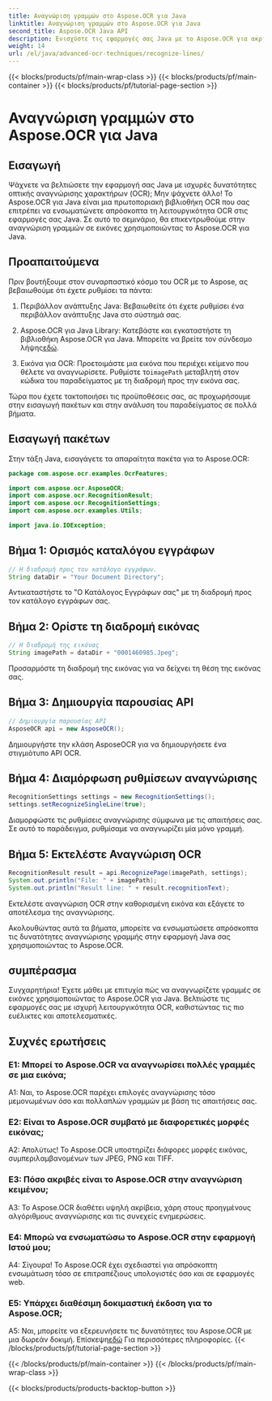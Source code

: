 ```yaml
---
title: Αναγνώριση γραμμών στο Aspose.OCR για Java
linktitle: Αναγνώριση γραμμών στο Aspose.OCR για Java
second_title: Aspose.OCR Java API
description: Ενισχύστε τις εφαρμογές σας Java με το Aspose.OCR για ακριβή αναγνώριση κειμένου. Εύκολη ενσωμάτωση, υψηλή ακρίβεια.
weight: 14
url: /el/java/advanced-ocr-techniques/recognize-lines/
---
```


{{< blocks/products/pf/main-wrap-class >}}
{{< blocks/products/pf/main-container >}}
{{< blocks/products/pf/tutorial-page-section >}}

# Αναγνώριση γραμμών στο Aspose.OCR για Java

## Εισαγωγή

Ψάχνετε να βελτιώσετε την εφαρμογή σας Java με ισχυρές δυνατότητες οπτικής αναγνώρισης χαρακτήρων (OCR); Μην ψάχνετε άλλο! Το Aspose.OCR για Java είναι μια πρωτοποριακή βιβλιοθήκη OCR που σας επιτρέπει να ενσωματώνετε απρόσκοπτα τη λειτουργικότητα OCR στις εφαρμογές σας Java. Σε αυτό το σεμινάριο, θα επικεντρωθούμε στην αναγνώριση γραμμών σε εικόνες χρησιμοποιώντας το Aspose.OCR για Java.

## Προαπαιτούμενα

Πριν βουτήξουμε στον συναρπαστικό κόσμο του OCR με το Aspose, ας βεβαιωθούμε ότι έχετε ρυθμίσει τα πάντα:

1. Περιβάλλον ανάπτυξης Java: Βεβαιωθείτε ότι έχετε ρυθμίσει ένα περιβάλλον ανάπτυξης Java στο σύστημά σας.

2.  Aspose.OCR για Java Library: Κατεβάστε και εγκαταστήστε τη βιβλιοθήκη Aspose.OCR για Java. Μπορείτε να βρείτε τον σύνδεσμο λήψης[εδώ](https://releases.aspose.com/ocr/java/).

3.  Εικόνα για OCR: Προετοιμάστε μια εικόνα που περιέχει κείμενο που θέλετε να αναγνωρίσετε. Ρυθμίστε το`imagePath` μεταβλητή στον κώδικα του παραδείγματος με τη διαδρομή προς την εικόνα σας.

Τώρα που έχετε τακτοποιήσει τις προϋποθέσεις σας, ας προχωρήσουμε στην εισαγωγή πακέτων και στην ανάλυση του παραδείγματος σε πολλά βήματα.

## Εισαγωγή πακέτων

Στην τάξη Java, εισαγάγετε τα απαραίτητα πακέτα για το Aspose.OCR:

```java
package com.aspose.ocr.examples.OcrFeatures;

import com.aspose.ocr.AsposeOCR;
import com.aspose.ocr.RecognitionResult;
import com.aspose.ocr.RecognitionSettings;
import com.aspose.ocr.examples.Utils;

import java.io.IOException;
```

## Βήμα 1: Ορισμός καταλόγου εγγράφων

```java
// Η διαδρομή προς τον κατάλογο εγγράφων.
String dataDir = "Your Document Directory";
```

Αντικαταστήστε το "Ο Κατάλογος Εγγράφων σας" με τη διαδρομή προς τον κατάλογο εγγράφων σας.

## Βήμα 2: Ορίστε τη διαδρομή εικόνας

```java
// Η διαδρομή της εικόνας
String imagePath = dataDir + "0001460985.Jpeg";
```

Προσαρμόστε τη διαδρομή της εικόνας για να δείχνει τη θέση της εικόνας σας.

## Βήμα 3: Δημιουργία παρουσίας API

```java
// Δημιουργία παρουσίας API
AsposeOCR api = new AsposeOCR();
```

Δημιουργήστε την κλάση AsposeOCR για να δημιουργήσετε ένα στιγμιότυπο API OCR.

## Βήμα 4: Διαμόρφωση ρυθμίσεων αναγνώρισης

```java
RecognitionSettings settings = new RecognitionSettings();
settings.setRecognizeSingleLine(true);
```

Διαμορφώστε τις ρυθμίσεις αναγνώρισης σύμφωνα με τις απαιτήσεις σας. Σε αυτό το παράδειγμα, ρυθμίσαμε να αναγνωρίζει μία μόνο γραμμή.

## Βήμα 5: Εκτελέστε Αναγνώριση OCR

```java
RecognitionResult result = api.RecognizePage(imagePath, settings);
System.out.println("File: " + imagePath);
System.out.println("Result line: " + result.recognitionText);
```

Εκτελέστε αναγνώριση OCR στην καθορισμένη εικόνα και εξάγετε το αποτέλεσμα της αναγνώρισης.

Ακολουθώντας αυτά τα βήματα, μπορείτε να ενσωματώσετε απρόσκοπτα τις δυνατότητες αναγνώρισης γραμμής στην εφαρμογή Java σας χρησιμοποιώντας το Aspose.OCR.

## συμπέρασμα

Συγχαρητήρια! Έχετε μάθει με επιτυχία πώς να αναγνωρίζετε γραμμές σε εικόνες χρησιμοποιώντας το Aspose.OCR για Java. Βελτιώστε τις εφαρμογές σας με ισχυρή λειτουργικότητα OCR, καθιστώντας τις πιο ευέλικτες και αποτελεσματικές.

## Συχνές ερωτήσεις

### Ε1: Μπορεί το Aspose.OCR να αναγνωρίσει πολλές γραμμές σε μια εικόνα;

A1: Ναι, το Aspose.OCR παρέχει επιλογές αναγνώρισης τόσο μεμονωμένων όσο και πολλαπλών γραμμών με βάση τις απαιτήσεις σας.

### Ε2: Είναι το Aspose.OCR συμβατό με διαφορετικές μορφές εικόνας;

Α2: Απολύτως! Το Aspose.OCR υποστηρίζει διάφορες μορφές εικόνας, συμπεριλαμβανομένων των JPEG, PNG και TIFF.

### Ε3: Πόσο ακριβές είναι το Aspose.OCR στην αναγνώριση κειμένου;

A3: Το Aspose.OCR διαθέτει υψηλή ακρίβεια, χάρη στους προηγμένους αλγόριθμους αναγνώρισης και τις συνεχείς ενημερώσεις.

### Ε4: Μπορώ να ενσωματώσω το Aspose.OCR στην εφαρμογή Ιστού μου;

Α4: Σίγουρα! Το Aspose.OCR έχει σχεδιαστεί για απρόσκοπτη ενσωμάτωση τόσο σε επιτραπέζιους υπολογιστές όσο και σε εφαρμογές web.

### Ε5: Υπάρχει διαθέσιμη δοκιμαστική έκδοση για το Aspose.OCR;

 A5: Ναι, μπορείτε να εξερευνήσετε τις δυνατότητες του Aspose.OCR με μια δωρεάν δοκιμή. Επίσκεψη[εδώ](https://releases.aspose.com/) Για περισσότερες πληροφορίες.
{{< /blocks/products/pf/tutorial-page-section >}}

{{< /blocks/products/pf/main-container >}}
{{< /blocks/products/pf/main-wrap-class >}}

{{< blocks/products/products-backtop-button >}}
